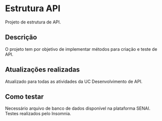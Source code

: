 # Estrutura API
Projeto de estrutura de API.
## Descrição
O projeto tem por objetivo de implementar métodos para criação e teste de API.
## Atualizações realizadas
Atualizado para todas as atividades da UC Desenvolvimento de API.
## Como testar
Necessário arquivo de banco de dados disponível na plataforma SENAI.
Testes realizados pelo Insomnia.
